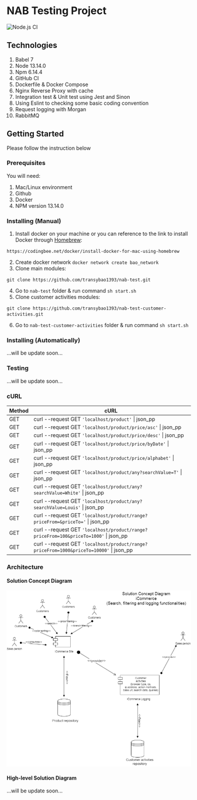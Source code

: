 
# NAB Testing Project
![Node.js CI](https://github.com/transybao1393/nab-test/workflows/Node.js%20CI/badge.svg?branch=master)

## Technologies
1. Babel 7
2. Node 13.14.0
3. Npm 6.14.4
4. GitHub CI
5. Dockerfile & Docker Compose
6. Nginx Reverse Proxy with cache
7. Integration test & Unit test using Jest and Sinon
8. Using Eslint to checking some basic coding convention
9. Request logging with Morgan
10. RabbitMQ

## Getting Started 
Please follow the instruction below

### Prerequisites
You will need:
1. Mac/Linux environment
2. Github
3. Docker
4. NPM version 13.14.0

### Installing (Manual)
1. Install docker on your machine or you can reference to the link to install Docker through [Homebrew](https://docs.brew.sh/Installation):
```
https://codingbee.net/docker/install-docker-for-mac-using-homebrew
```
2. Create docker network `docker network create bao_network`
3. Clone main modules:
```
git clone https://github.com/transybao1393/nab-test.git
```
4. Go to `nab-test` folder & run command `sh start.sh`
5. Clone customer activities modules:
```
git clone https://github.com/transybao1393/nab-test-customer-activities.git
```
6. Go to `nab-test-customer-activities` folder & run command `sh start.sh`

### Installing (Automatically)
...will be update soon...

### Testing
...will be update soon...

### cURL
Method | cURL
-------|-----
GET | curl --request GET `'localhost/product'` &#124; json_pp
GET | curl --request GET `'localhost/product/price/asc'` &#124; json_pp
GET | curl --request GET `'localhost/product/price/desc'` &#124; json_pp
GET | curl --request GET `'localhost/product/price/byDate'` &#124; json_pp
GET | curl --request GET `'localhost/product/price/alphabet'` &#124; json_pp
GET | curl --request GET `'localhost/product/any?searchValue=T'` &#124; json_pp
GET | curl --request GET `'localhost/product/any?searchValue=White'` &#124; json_pp
GET | curl --request GET `'localhost/product/any?searchValue=Louis'` &#124; json_pp
GET | curl --request GET `'localhost/product/range?priceFrom=&priceTo='` &#124; json_pp
GET | curl --request GET `'localhost/product/range?priceFrom=100&priceTo=1000'` &#124; json_pp
GET | curl --request GET `'localhost/product/range?priceFrom=1000&priceTo=10000'` &#124; json_pp

### Architecture

#### Solution Concept Diagram
![Solution concept](./presentation/solution-concepts.png)

#### High-level Solution Diagram
...will be update soon...